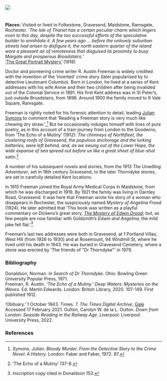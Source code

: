 <a href="https://www.kent-maps.online"><img src="https://www.kent-maps.online/juncture/ve-button.png"></a>
<param ve-config title=" R. Austin Freeman (1862-1943)" author="Carolyn Oulton" layout="vtl" banner="https://upload.wikimedia.org/wikipedia/commons/1/18/College_Road%2C_Maidstone%2C_1866.jpg" description="Prof. Carolyn Oulton introduces the life and work of Doctor and pioneering crime writer R. Austin Freeman after his move to Kent in 1896.">

<!-- Global Entities -->
<param ve-entity eid="Q375314" aliases="Folkestone">
<param ve-entity eid="Q676689" aliases="Gravesend">
<param ve-entity eid="Q213180" aliases="Maidstone">
<param ve-entity eid="Q736439" aliases="Ramsgate">
<param ve-entity eid="Q507517" aliases="Rochester">
<param ve-entity eid="Q590422" aliases="The Isle of Thanet">
<param ve-entity eid="Q618045" aliases="Margate">
<param ve-entity eid="Q922739" aliases="Broadstairs">
<param ve-entity eid="Q7595373" aliases="St Peter’s">
<param ve-entity eid="Q107339017" aliases="9 Vale Square">
<param ve-entity eid="Q838965" aliases="Northfleet">
<param ve-entity eid="Q107339038" aliases="Darnley Road">
<param ve-entity eid="Q107339044" aliases="Portland Villas, West Hill">
<param ve-entity eid="Q107339048" aliases=" Rosemount, 94 Windmill St">
<param ve-entity eid="Q107339052" aliases="Gravesend Cemetery">
<param ve-entity eid="Q107339062" aliases="Harbour Inn">
<param ve-entity eid="Q107339066" aliases="The Mariner">
<param ve-entity eid="Q107339071" aliases="The Ship">

<!-- Base map centred on Canterbury -->
<param ve-map center="Q950970" zoom="10">

<!-- Historical map layers -->
<param ve-map-layer active allmaps allmaps-id="4f72c8eb5fe1eba5" title="Mackenzie 1900">

#

**Places:** Visited or lived in Folkestone, Gravesend, Maidstone, Ramsgate, Rochester.
_‘The Isle of Thanet has a certain peculiar charm which lingers even to this day, despite the too successful efforts of the speculative builder to annihilate it. A few years ago … before the unlovely suburban streets had arisen to disfigure it, the north eastern quarter of the island wore a pleasant air of remoteness that disguised its proximity to busy Margate and prosperous Broadstairs.’_    
[‘The Great Portrait Mystery’](http://gutenberg.net.au/ebooks05/0500471.txt) (1918)   
<param ve-image url="https://upload.wikimedia.org/wikipedia/commons/c/c3/Isle_of_Thanet_-_Rutupiae.jpg" label="Isle of Thanet" attribution="William Barlow, Public domain, via Wikimedia Commons">
<param ve-image url="https://upload.wikimedia.org/wikipedia/commons/f/f8/The_fort%2C_Margate%2C_England-LCCN2002697071.jpg" label="The Fort, Margate" attribution="Photochrom Print Collection, Public domain, via Wikimedia Commons">
<param ve-image url="https://upload.wikimedia.org/wikipedia/commons/c/cb/Broadstairs.jpg" label="Broadstairs Harbour" attribution="User: (WT-shared) Bh518 at  wts wikivoyage, Public domain, via Wikimedia Commons">
<param ve-map center="Q590422" zoom="10">
<param ve-map center="Q618045" zoom="10">
<param ve-map center="Q922739" zoom="10">

Doctor and pioneering crime writer R. Austin Freeman is widely credited with the invention of the ‘inverted’ crime story (later popularised by tv detective Lieutenant Columbo). Born in London, he lived at a series of Kent addresses with his wife Annie and their two children after being invalided out of the Colonial Service in 1891.
His first Kent address was in St Peter’s, just outside Broadstairs, from 1896. Around 1900 the family moved to 9 Vale Square, Ramsgate.  
<param ve-map center="Q7595373" zoom="10">
<param ve-map center="Q922739" zoom="10">
<param ve-map center="Q107339017" zoom="10">

Freeman is rightly noted for his forensic attention to detail, leading [Julian Symons](/20c/20c-symons-biography) to comment that ‘Reading a Freeman story is very much like chewing dry straw.’_[^ref1] But he occasionally indulges himself with lines of pure poetry, as in this account of a train journey from London to the Goodwins, from ‘The Echo of a Mutiny’ (1912):
_The chimneys of Northfleet, the clustering roofs of Gravesend, the populous anchorage and the lurking batteries, were left behind, and, as we swung out of the Lower Hope, the wide expanse of sea spread out before us like a great sheet of blue-shot satin._[^ref2] 
<param ve-image url="https://upload.wikimedia.org/wikipedia/commons/0/0f/Northfleet_Power_Station2.jpg" label="The chimneys of Northfleet" attribution="Pterre, CC BY-SA 3.0, via Wikimedia Commons">

A number of his subsequent novels and stories, from the 1913 _The Unwilling Adventurer_, set in 18th century Gravesend, to the later Thorndyke stories, are set in carefully detailed Kent locations. 
<param ve-map center="Q676689" zoom="15">

In 1915 Freeman joined the Royal Army Medical Corps in Maidstone, from which he was discharged in 1919. By 1921 the family was living in Darnley Road, Gravesend. It was here that Freeman wrote his story of a woman who disappears in Rochester, the suspiciously named _Mystery of Angelina Frood_ (1924). He later admitted that ‘This book was written as a playful commentary on Dickens’s great story, [_The Mystery of Edwin Drood_](/dickens/edwin-drood-curated-walk); but, as few people are now familiar with Goldsmith’s _Edwin and Angelina_, the mild joke fell flat.’[^ref3] 
<param ve-image url="https://upload.wikimedia.org/wikipedia/commons/f/f5/The_History_of_the_Maidstone_Companies%2C_Royal_Army_Medical_Corps_%28Volunteers%29_-_by_Frederick_J._Wood_%281907%29_%2814598183990%29.jpg" label="The History of the Maidstone Companies, Royal Army Medical Corps (Volunteers) - by Frederick J. Wood (1907)" attribution="Internet Archive Book Images, No restrictions, via Wikimedia Commons">
<param ve-image url="https://upload.wikimedia.org/wikipedia/commons/5/59/Gravesend_Clock_Tower_postcard.jpg" label="Gravesend Clock Tower Postcard, 7 august 1907" attribution="Unknown author, Public domain, via Wikimedia Commons">
<param ve-map center="Q213180" zoom="12">
<param ve-map center="Q107339038" zoom="12">
<param ve-map center="Q507517" zoom="12">

Freeman’s last two addresses were both in Gravesend, at 1 Portland Villas, West Hill (from 1926 to 1930) and at Rosemount, 94 Windmill St, where he lived until his death in 1943. He was buried in Gravesend Cemetery, where a stone was erected by 'The friends of "Dr Thorndyke"' in 1979.
<param ve-map center="Q107339044" zoom="15">
<param ve-map center="Q107339048" zoom="15">
<param ve-map center="Q107339052" zoom="15">



### Bibliography

Donaldson, Norman. _In Search of Dr Thorndyke._ Ohio: Bowling Green University Popular Press, 1971.   
Freeman, R. Austin. _‘The Echo of a Mutiny.’ Deep Waters: Mysteries on the Waves._ Ed. Martin Edwards. London: British Library, 2020. 107-149. First published 1912.   

‘Obituary.’ 1 October 1943. Times. 7. _The Times Digital Archive_, [Gale](link.gale.com/apps/doc/CS119618881/GDCS?u=ccc_uni&sid=GDCS&xid=c53573ce.) Accessed 17 February 2021.
Oulton, Carolyn W. de la L. Oulton. _Down from London: Seaside Reading in the Railway Age_. Liverpool: Liverpool University Press, 2022.

### References

[^ref1]:   _Symons, Julian. Bloody Murder. From the Detective Story to the Crime Novel: A History._ London: Faber and Faber, 1972. 87.
[^ref2]:  ‘The Echo of a Mutiny’ 137-8.  
[^ref3]:  Inscription copy cited in Donaldson 153.     

